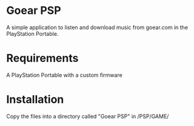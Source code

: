 Goear PSP
=========

A simple application to listen and download music from goear.com in the PlayStation Portable.


Requirements
============

A PlayStation Portable with a custom firmware



Installation
============

Copy the files into a directory called "Goear PSP" in /PSP/GAME/
